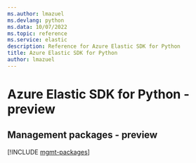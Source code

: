 ```yaml
---
ms.author: lmazuel
ms.devlang: python
ms.data: 10/07/2022
ms.topic: reference
ms.service: elastic
description: Reference for Azure Elastic SDK for Python
title: Azure Elastic SDK for Python
author: lmazuel
---
```

# Azure Elastic SDK for Python - preview

## Management packages - preview
[!INCLUDE [mgmt-packages](elastic-mgmt-index.md)]
